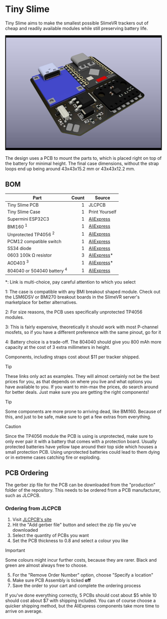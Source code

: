 # Tiny Slime

Tiny Slime aims to make the smallest possible SlimeVR trackers out of cheap and
readily available modules while still preserving battery life.

![3D Render of the board](./images/render.jpg)

The design uses a PCB to mount the parts to, which is placed right on top of
the battery for minimal height. The final case dimensions, without the strap
loops end up being around 43x43x15.2 mm or 43x43x12.2 mm.

## BOM

| Part                                  | Count | Source                                                                |
| ------------------------------------- | ----: | --------------------------------------------------------------------- |
| Tiny Slime PCB                        |     1 | JLCPCB                                                                |
| Tiny Slime Case                       |     1 | Print Yourself                                                        |
| Supermini ESP32C3                     |     1 | [AliExpress](https://www.aliexpress.com/item/1005005877531694.html)   |
| BMI160 <sup>1</sup>                   |     1 | [AliExpress](https://www.aliexpress.com/item/4000052683444.html)      |
| Unprotected TP4056 <sup>2</sup>       |     1 | [AliExpress](https://www.aliexpress.com/item/1005006287954238.html)   |
| PCM12 compatible switch               |     1 | [AliExpress](https://www.aliexpress.com/item/4000685483225.html)      |
| SS34 diode                            |     1 | [AliExpress](https://www.aliexpress.com/item/1005002813143363.html)   |
| 0603 100k Ω resistor                  |     3 | [AliExpress](https://www.aliexpress.com/item/1005005677654015.html)\* |
| AOD403 <sup>3</sup>                   |     1 | [AliExpress](https://www.aliexpress.com/item/1005004988944417.html)\* |
| 804040 or 504040 battery <sup>4</sup> |     1 | [AliExpress](https://www.aliexpress.com/item/1005002559604104.html)   |

\*: Link is multi-choice, pay careful attention to which you select

1: The case is compatible with any BMI breakout shaped module. Check out the
LSM6DSV or BMI270 breakout boards in the SlimeVR server's marketplace for better
alternatives.

2: For size reasons, the PCB uses specifically unprotected TP4056 modules.

3: This is fairly expensive, theoretically it should work with most P-channel
mosfets, so if you have a different preference with the same pinout, go for it

4: Battery choice is a trade-off. The 804040 should give you 800 mAh more
capacity at the cost of 3 extra millimeters in height.

Components, including straps cost about $11 per tracker shipped.

> [!TIP]
> These links only act as examples. They will almost certainly not be the best
> prices for you, as that depends on where you live and what options you have
> available to you. If you want to min-max the prices, do search around for
> better deals. Just make sure you are getting the right components!

> [!TIP]
> Some components are more prone to arriving dead, like BMI160. Because of this,
> and just to be safe, make sure to get a few extras from everything.

> [!CAUTION]
> Since the TP4056 module the PCB is using is unprotected, make sure to only
> ever pair it with a battery that comes with a protection board. Usually
> protected batteries have yellow tape around their top side which houses a
> small protection PCB. Using unprotected batteries could lead to them dying
> or in extreme cases catching fire or exploding.

## PCB Ordering

The gerber zip file for the PCB can be downloaded from the "production" folder
of the repository. This needs to be ordered from a PCB manufacturer, such as
JLCPCB.

### Ordering from JLCPCB

1. Visit [JLCPCB's site](https://jlcpcb.com)
2. Hit the "Add gerber file" button and select the zip file you've downloaded
3. Select the quantity of PCBs you want
4. Set the PCB thickness to 0.8 and select a colour you like

> [!IMPORTANT]
> Some colours might incur further costs, because they are rarer. Black and
> green are almost always free to choose.

5. For the "Remove Order Number" option, choose "Specify a location"
6. Make sure PCB Assembly is ticked **off**
7. Save the order to your cart and complete the ordering process

If you've done everything correctly, 5 PCBs should cost about $5 while 10 should
cost about $7 with shipping included. You can of course choose a quicker
shipping method, but the AliExpress components take more time to arrive on
average.
